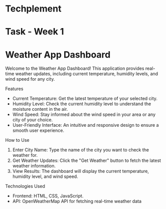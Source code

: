 # Techplement
# Task - Week 1



# Weather App Dashboard

 Welcome to the Weather App Dashboard! This application provides real-time weather updates, including current temperature, humidity levels, and wind speed for any city.

Features

- Current Temperature: Get the latest temperature of your selected city.
- Humidity Level: Check the current humidity level to understand the moisture content in the air.
- Wind Speed: Stay informed about the wind speed in your area or any city of your choice.
- User-Friendly Interface: An intuitive and responsive design to ensure a smooth user experience.

How to Use

1. Enter City Name: Type the name of the city you want to check the weather for.
2. Get Weather Updates: Click the "Get Weather" button to fetch the latest weather information.
3. View Results: The dashboard will display the current temperature, humidity level, and wind speed.


Technologies Used

- Frontend: HTML, CSS, JavaScript.
- API: OpenWeatherMap API for fetching real-time weather data

